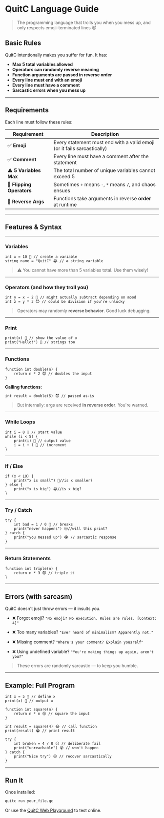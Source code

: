 # QuitC Language Guide

> The programming language that trolls you when you mess up, and only respects emoji-terminated lines 😈

## Basic Rules

QuitC intentionally makes you suffer for fun. It has:

* **Max 5 total variables allowed**
* **Operators can randomly reverse meaning**
* **Function arguments are passed in reverse order**
* **Every line must end with an emoji**
* **Every line must have a comment**
* **Sarcastic errors when you mess up**

---

## Requirements

Each line must follow these rules:

| Requirement               | Description                                                             |
| ------------------------- | ----------------------------------------------------------------------- |
| ✅ **Emoji**               | Every statement must end with a valid emoji (or it fails sarcastically) |
| ✅ **Comment**             | Every line must have a comment after the statement                      |
| ⚠️ **5 Variables Max**    | The total number of unique variables cannot exceed 5                    |
| 🔁 **Flipping Operators** | Sometimes `+` means `-`, `*` means `/`, and chaos ensues                |
| 🔁 **Reverse Args**       | Functions take arguments in reverse **order** at runtime                |

---

## Features & Syntax

---

### Variables

```qc
int x = 10 🤡 // create a variable
string name = "QuitC" 😂 // a string variable
```

> ⚠️ You cannot have more than 5 variables total. Use them wisely!

---

### Operators (and how they troll you)

```qc
int y = x + 2 🤡 // might actually subtract depending on mood
int z = y * 3 😈 // could be division if you're unlucky
```

> Operators may randomly **reverse behavior**. Good luck debugging.

---

### Print

```qc
print(x) 🤡 // show the value of x
print("Hello!") 🤡 // strings too
```

---

### Functions

```qc
function int double(n) {
    return n * 2 😈 // doubles the input
}
```

**Calling functions:**

```qc
int result = double(5) 😈 // passed as-is
```

> But internally: args are received **in reverse order**. You're warned.

---

### While Loops

```qc
int i = 0 🫠 // start value
while (i < 5) {
    print(i) 🫠 // output value
    i = i + 1 🤡 // increment
}
```

---

### If / Else

```qc
if (x < 10) {
    print("x is small") 🫠//is x smaller?
} else {
    print("x is big") 😂//is x big?
}
```

---

### Try / Catch

```qc
try {
    int bad = 1 / 0 🫠 // breaks
    print("never happens") 😒//will this print?
} catch {
    print("you messed up") 😭 // sarcastic response
}
```

---

### Return Statements

```qc
function int triple(n) {
    return n * 3 😈 // triple it
}
```

---

## Errors (with sarcasm)

QuitC doesn't just throw errors — it insults you.

* ❌ Forgot emoji?
  `"No emoji? No execution. Rules are rules. [Context: 4]"`

* ❌ Too many variables?
  `"Ever heard of minimalism? Apparently not."`

* ❌ Missing comment?
  `"Where's your comment? Explain yousrelf"`

* ❌ Using undefined variable?
  `"You're making things up again, aren't you?"`

> These errors are randomly sarcastic — to keep you humble.

---

## Example: Full Program

```qc
int x = 5 👻 // define x
print(x) 🤡 // output x

function int square(n) {
    return n * n 😵 // square the input
}

int result = square(4) 😂 // call function
print(result) 😭 // print result

try {
    int broken = 4 / 0 😒 // deliberate fail
    print("unreachable") 😵 // won't happen
} catch {
    print("Nice try") 😒 // recover sarcastically
}
```

---

## Run It

Once installed:

```bash
quitc run your_file.qc
```

Or use the [QuitC Web Playground](https://quitc-lang.onrender.com/) to test online.